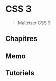 # CSS 3

> Maîtriser CSS 3

## Chapitres
[](chapitres/_sidebar.md ':include')

## Memo
[](memo/_sidebar.md ':include')

## Tutoriels
[](tutoriels/_sidebar.md ':include')

